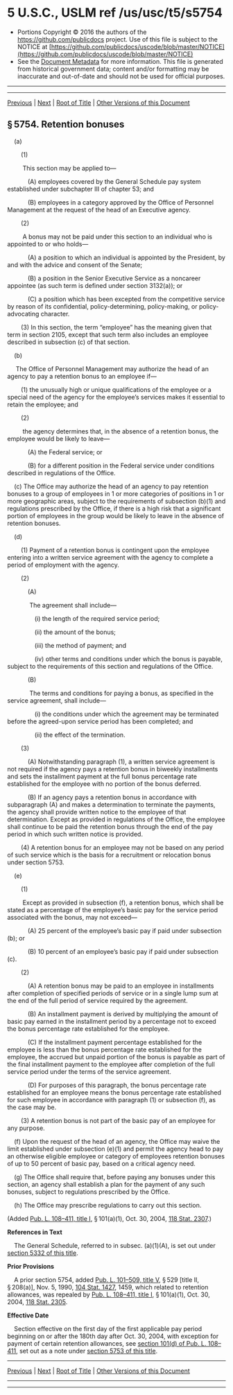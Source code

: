 ---
---

# 5 U.S.C., USLM ref /us/usc/t5/s5754

* Portions Copyright © 2016 the authors of the https://github.com/publicdocs project.
  Use of this file is subject to the NOTICE at [https://github.com/publicdocs/uscode/blob/master/NOTICE](https://github.com/publicdocs/uscode/blob/master/NOTICE)
* See the [Document Metadata](././../../../../../../..//README.md) for more information.
  This file is generated from historical government data; content and/or formatting may be inaccurate and out-of-date and should not be used for official purposes.

----------
----------

[Previous](./../../../../../../..//us/usc/t5/ptIII/sptD/ch57/schIV/m__us_usc_t5_s5753.md) | [Next](./../../../../../../..//us/usc/t5/ptIII/sptD/ch57/schIV/m__us_usc_t5_s5755.md) | [Root of Title](./../../../../../../../) | [Other Versions of this Document](https://publicdocs.github.io/go/links?ns=uslm&ref=%2Fus%2Fusc%2Ft5%2Fs5754)

## § 5754. Retention bonuses

    (a)

        (1)

         This section may be applied to—

            (A) employees covered by the General Schedule pay system established under subchapter III of chapter 53; and

            (B) employees in a category approved by the Office of Personnel Management at the request of the head of an Executive agency.

        (2)

         A bonus may not be paid under this section to an individual who is appointed to or who holds—

            (A) a position to which an individual is appointed by the President, by and with the advice and consent of the Senate;

            (B) a position in the Senior Executive Service as a noncareer appointee (as such term is defined under section 3132(a)); or

            (C) a position which has been excepted from the competitive service by reason of its confidential, policy-determining, policy-making, or policy-advocating character.

        (3) In this section, the term “employee” has the meaning given that term in section 2105, except that such term also includes an employee described in subsection (c) of that section.

    (b)

     The Office of Personnel Management may authorize the head of an agency to pay a retention bonus to an employee if—

        (1) the unusually high or unique qualifications of the employee or a special need of the agency for the employee’s services makes it essential to retain the employee; and

        (2)

         the agency determines that, in the absence of a retention bonus, the employee would be likely to leave—

            (A) the Federal service; or

            (B) for a different position in the Federal service under conditions described in regulations of the Office.

    (c) The Office may authorize the head of an agency to pay retention bonuses to a group of employees in 1 or more categories of positions in 1 or more geographic areas, subject to the requirements of subsection (b)(1) and regulations prescribed by the Office, if there is a high risk that a significant portion of employees in the group would be likely to leave in the absence of retention bonuses.

    (d)

        (1) Payment of a retention bonus is contingent upon the employee entering into a written service agreement with the agency to complete a period of employment with the agency.

        (2)

            (A)

             The agreement shall include—

                (i) the length of the required service period;

                (ii) the amount of the bonus;

                (iii) the method of payment; and

                (iv) other terms and conditions under which the bonus is payable, subject to the requirements of this section and regulations of the Office.

            (B)

             The terms and conditions for paying a bonus, as specified in the service agreement, shall include—

                (i) the conditions under which the agreement may be terminated before the agreed-upon service period has been completed; and

                (ii) the effect of the termination.

        (3)

            (A) Notwithstanding paragraph (1), a written service agreement is not required if the agency pays a retention bonus in biweekly installments and sets the installment payment at the full bonus percentage rate established for the employee with no portion of the bonus deferred.

            (B) If an agency pays a retention bonus in accordance with subparagraph (A) and makes a determination to terminate the payments, the agency shall provide written notice to the employee of that determination. Except as provided in regulations of the Office, the employee shall continue to be paid the retention bonus through the end of the pay period in which such written notice is provided.

        (4) A retention bonus for an employee may not be based on any period of such service which is the basis for a recruitment or relocation bonus under section 5753.

    (e)

        (1)

         Except as provided in subsection (f), a retention bonus, which shall be stated as a percentage of the employee’s basic pay for the service period associated with the bonus, may not exceed—

            (A) 25 percent of the employee’s basic pay if paid under subsection (b); or

            (B) 10 percent of an employee’s basic pay if paid under subsection (c).

        (2)

            (A) A retention bonus may be paid to an employee in installments after completion of specified periods of service or in a single lump sum at the end of the full period of service required by the agreement.

            (B) An installment payment is derived by multiplying the amount of basic pay earned in the installment period by a percentage not to exceed the bonus percentage rate established for the employee.

            (C) If the installment payment percentage established for the employee is less than the bonus percentage rate established for the employee, the accrued but unpaid portion of the bonus is payable as part of the final installment payment to the employee after completion of the full service period under the terms of the service agreement.

            (D) For purposes of this paragraph, the bonus percentage rate established for an employee means the bonus percentage rate established for such employee in accordance with paragraph (1) or subsection (f), as the case may be.

        (3) A retention bonus is not part of the basic pay of an employee for any purpose.

    (f) Upon the request of the head of an agency, the Office may waive the limit established under subsection (e)(1) and permit the agency head to pay an otherwise eligible employee or category of employees retention bonuses of up to 50 percent of basic pay, based on a critical agency need.

    (g) The Office shall require that, before paying any bonuses under this section, an agency shall establish a plan for the payment of any such bonuses, subject to regulations prescribed by the Office.

    (h) The Office may prescribe regulations to carry out this section.

(Added [Pub. L. 108–411, title I][/us/pl/108/411/tI], § 101(a)(1), Oct. 30, 2004, [118 Stat. 2307][/us/stat/118/2307].)

 __References in Text__ 

    The General Schedule, referred to in subsec. (a)(1)(A), is set out under [section 5332 of this title][/us/usc/t5/s5332].

 __Prior Provisions__ 

    A prior section 5754, added [Pub. L. 101–509, title V][/us/pl/101/509/tV], § 529 \[title II, § 208(a)\], Nov. 5, 1990, [104 Stat. 1427][/us/stat/104/1427], 1459, which related to retention allowances, was repealed by [Pub. L. 108–411, title I][/us/pl/108/411/tI], § 101(a)(1), Oct. 30, 2004, [118 Stat. 2305][/us/stat/118/2305].

 __Effective Date__ 

    Section effective on the first day of the first applicable pay period beginning on or after the 180th day after Oct. 30, 2004, with exception for payment of certain retention allowances, see [section 101(d) of Pub. L. 108–411][/us/pl/108/411/s101/d], set out as a note under [section 5753 of this title][/us/usc/t5/s5753].

----------

[Previous](./../../../../../../..//us/usc/t5/ptIII/sptD/ch57/schIV/m__us_usc_t5_s5753.md) | [Next](./../../../../../../..//us/usc/t5/ptIII/sptD/ch57/schIV/m__us_usc_t5_s5755.md) | [Root of Title](./../../../../../../../) | [Other Versions of this Document](https://publicdocs.github.io/go/links?ns=uslm&ref=%2Fus%2Fusc%2Ft5%2Fs5754)

----------
----------

[/us/pl/108/411/tI]: https://publicdocs.github.io/go/links?ns=uslm&ref=%2Fus%2Fpl%2F108%2F411%2FtI
[/us/stat/118/2307]: https://publicdocs.github.io/go/links?ns=uslm&ref=%2Fus%2Fstat%2F118%2F2307
[/us/usc/t5/s5332]: https://publicdocs.github.io/go/links?ns=uslm&ref=%2Fus%2Fusc%2Ft5%2Fs5332
[/us/pl/101/509/tV]: https://publicdocs.github.io/go/links?ns=uslm&ref=%2Fus%2Fpl%2F101%2F509%2FtV
[/us/stat/104/1427]: https://publicdocs.github.io/go/links?ns=uslm&ref=%2Fus%2Fstat%2F104%2F1427
[/us/pl/108/411/tI]: https://publicdocs.github.io/go/links?ns=uslm&ref=%2Fus%2Fpl%2F108%2F411%2FtI
[/us/stat/118/2305]: https://publicdocs.github.io/go/links?ns=uslm&ref=%2Fus%2Fstat%2F118%2F2305
[/us/pl/108/411/s101/d]: https://publicdocs.github.io/go/links?ns=uslm&ref=%2Fus%2Fpl%2F108%2F411%2Fs101%2Fd
[/us/usc/t5/s5753]: https://publicdocs.github.io/go/links?ns=uslm&ref=%2Fus%2Fusc%2Ft5%2Fs5753


